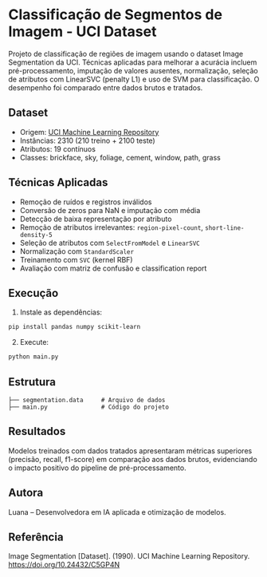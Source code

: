 # Classificação de Segmentos de Imagem - UCI Dataset

Projeto de classificação de regiões de imagem usando o dataset Image Segmentation da UCI. Técnicas aplicadas para melhorar a acurácia incluem pré-processamento, imputação de valores ausentes, normalização, seleção de atributos com LinearSVC (penalty L1) e uso de SVM para classificação. O desempenho foi comparado entre dados brutos e tratados.

## Dataset

- Origem: [UCI Machine Learning Repository](https://archive.ics.uci.edu/dataset/50/image+segmentation)
- Instâncias: 2310 (210 treino + 2100 teste)
- Atributos: 19 contínuos
- Classes: brickface, sky, foliage, cement, window, path, grass

## Técnicas Aplicadas

- Remoção de ruídos e registros inválidos
- Conversão de zeros para NaN e imputação com média
- Detecção de baixa representação por atributo
- Remoção de atributos irrelevantes: `region-pixel-count`, `short-line-density-5`
- Seleção de atributos com `SelectFromModel` e `LinearSVC`
- Normalização com `StandardScaler`
- Treinamento com `SVC` (kernel RBF)
- Avaliação com matriz de confusão e classification report

## Execução

1. Instale as dependências:

```bash
pip install pandas numpy scikit-learn
```

2. Execute:

```bash
python main.py
```

## Estrutura

```
├── segmentation.data     # Arquivo de dados
├── main.py               # Código do projeto
```

## Resultados

Modelos treinados com dados tratados apresentaram métricas superiores (precisão, recall, f1-score) em comparação aos dados brutos, evidenciando o impacto positivo do pipeline de pré-processamento.

## Autora

Luana – Desenvolvedora em IA aplicada e otimização de modelos.

## Referência

Image Segmentation [Dataset]. (1990). UCI Machine Learning Repository. https://doi.org/10.24432/C5GP4N

